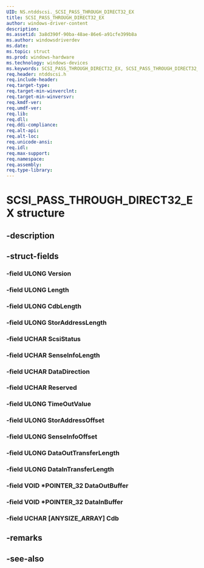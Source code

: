 ```yaml
---
UID: NS.ntddscsi._SCSI_PASS_THROUGH_DIRECT32_EX
title: SCSI_PASS_THROUGH_DIRECT32_EX
author: windows-driver-content
description: 
ms.assetid: 3a8d390f-90ba-48ae-86e6-a91cfe399b8a
ms.author: windowsdriverdev
ms.date: 
ms.topic: struct
ms.prod: windows-hardware
ms.technology: windows-devices
ms.keywords: SCSI_PASS_THROUGH_DIRECT32_EX, SCSI_PASS_THROUGH_DIRECT32_EX, *PSCSI_PASS_THROUGH_DIRECT32_EX
req.header: ntddscsi.h
req.include-header:
req.target-type:
req.target-min-winverclnt:
req.target-min-winversvr:
req.kmdf-ver:
req.umdf-ver:
req.lib:
req.dll:
req.ddi-compliance:
req.alt-api:
req.alt-loc:
req.unicode-ansi:
req.idl:
req.max-support:
req.namespace:
req.assembly:
req.type-library:
---
```


# SCSI_PASS_THROUGH_DIRECT32_EX structure

## -description



## -struct-fields

### -field ULONG Version			
 	
### -field ULONG Length			
 	
### -field ULONG CdbLength			
 	
### -field ULONG StorAddressLength			
 	
### -field UCHAR ScsiStatus			
 	
### -field UCHAR SenseInfoLength			
 	
### -field UCHAR DataDirection			
 	
### -field UCHAR Reserved			
 	
### -field ULONG TimeOutValue			
 	
### -field ULONG StorAddressOffset			
 	
### -field ULONG SenseInfoOffset			
 	
### -field ULONG DataOutTransferLength			
 	
### -field ULONG DataInTransferLength			
 	
### -field VOID *POINTER_32 DataOutBuffer			
 	
### -field VOID *POINTER_32 DataInBuffer			
 	
### -field UCHAR [ANYSIZE_ARRAY] Cdb			
 	
## -remarks

## -see-also